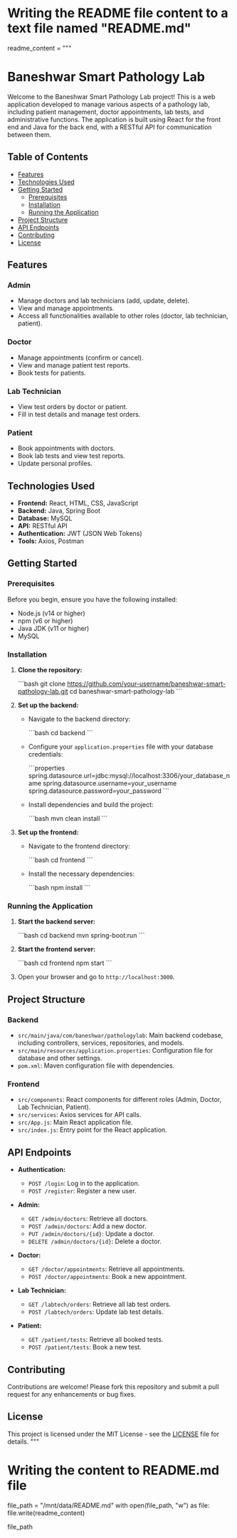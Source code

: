 # Writing the README file content to a text file named "README.md"
readme_content = """
# Baneshwar Smart Pathology Lab

Welcome to the Baneshwar Smart Pathology Lab project! This is a web application developed to manage various aspects of a pathology lab, including patient management, doctor appointments, lab tests, and administrative functions. The application is built using React for the front end and Java for the back end, with a RESTful API for communication between them.

## Table of Contents

- [Features](#features)
- [Technologies Used](#technologies-used)
- [Getting Started](#getting-started)
  - [Prerequisites](#prerequisites)
  - [Installation](#installation)
  - [Running the Application](#running-the-application)
- [Project Structure](#project-structure)
- [API Endpoints](#api-endpoints)
- [Contributing](#contributing)
- [License](#license)

## Features

### Admin

- Manage doctors and lab technicians (add, update, delete).
- View and manage appointments.
- Access all functionalities available to other roles (doctor, lab technician, patient).

### Doctor

- Manage appointments (confirm or cancel).
- View and manage patient test reports.
- Book tests for patients.

### Lab Technician

- View test orders by doctor or patient.
- Fill in test details and manage test orders.

### Patient

- Book appointments with doctors.
- Book lab tests and view test reports.
- Update personal profiles.

## Technologies Used

- **Frontend:** React, HTML, CSS, JavaScript
- **Backend:** Java, Spring Boot
- **Database:** MySQL
- **API:** RESTful API
- **Authentication:** JWT (JSON Web Tokens)
- **Tools:** Axios, Postman

## Getting Started

### Prerequisites

Before you begin, ensure you have the following installed:

- Node.js (v14 or higher)
- npm (v6 or higher)
- Java JDK (v11 or higher)
- MySQL

### Installation

1. **Clone the repository:**

    \`\`\`bash
    git clone https://github.com/your-username/baneshwar-smart-pathology-lab.git
    cd baneshwar-smart-pathology-lab
    \`\`\`

2. **Set up the backend:**

   - Navigate to the backend directory:
   
     \`\`\`bash
     cd backend
     \`\`\`
   
   - Configure your `application.properties` file with your database credentials:
   
     \`\`\`properties
     spring.datasource.url=jdbc:mysql://localhost:3306/your_database_name
     spring.datasource.username=your_username
     spring.datasource.password=your_password
     \`\`\`
   
   - Install dependencies and build the project:
   
     \`\`\`bash
     mvn clean install
     \`\`\`

3. **Set up the frontend:**

   - Navigate to the frontend directory:
   
     \`\`\`bash
     cd frontend
     \`\`\`
   
   - Install the necessary dependencies:
   
     \`\`\`bash
     npm install
     \`\`\`

### Running the Application

1. **Start the backend server:**

    \`\`\`bash
    cd backend
    mvn spring-boot:run
    \`\`\`

2. **Start the frontend server:**

    \`\`\`bash
    cd frontend
    npm start
    \`\`\`

3. Open your browser and go to `http://localhost:3000`.

## Project Structure

### Backend

- `src/main/java/com/baneshwar/pathologylab`: Main backend codebase, including controllers, services, repositories, and models.
- `src/main/resources/application.properties`: Configuration file for database and other settings.
- `pom.xml`: Maven configuration file with dependencies.

### Frontend

- `src/components`: React components for different roles (Admin, Doctor, Lab Technician, Patient).
- `src/services`: Axios services for API calls.
- `src/App.js`: Main React application file.
- `src/index.js`: Entry point for the React application.

## API Endpoints

- **Authentication:**
  - `POST /login`: Log in to the application.
  - `POST /register`: Register a new user.

- **Admin:**
  - `GET /admin/doctors`: Retrieve all doctors.
  - `POST /admin/doctors`: Add a new doctor.
  - `PUT /admin/doctors/{id}`: Update a doctor.
  - `DELETE /admin/doctors/{id}`: Delete a doctor.

- **Doctor:**
  - `GET /doctor/appointments`: Retrieve all appointments.
  - `POST /doctor/appointments`: Book a new appointment.

- **Lab Technician:**
  - `GET /labtech/orders`: Retrieve all lab test orders.
  - `POST /labtech/orders`: Update lab test details.

- **Patient:**
  - `GET /patient/tests`: Retrieve all booked tests.
  - `POST /patient/tests`: Book a new test.

## Contributing

Contributions are welcome! Please fork this repository and submit a pull request for any enhancements or bug fixes.

## License

This project is licensed under the MIT License - see the [LICENSE](LICENSE) file for details.
"""

# Writing the content to README.md file
file_path = "/mnt/data/README.md"
with open(file_path, "w") as file:
    file.write(readme_content)

file_path
